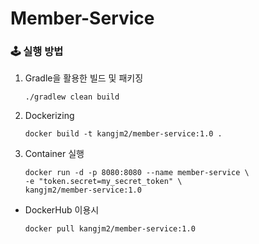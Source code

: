 # Member-Service

### 🕹 실행 방법

1. Gradle을 활용한 빌드 및 패키징

   ```
   ./gradlew clean build
   ```

2. Dockerizing

   ```
   docker build -t kangjm2/member-service:1.0 .
   ```

3. Container 실행

   ```
   docker run -d -p 8080:8080 --name member-service \
   -e "token.secret=my_secret_token" \
   kangjm2/member-service:1.0
   ```

* DockerHub 이용시

  ```
  docker pull kangjm2/member-service:1.0
  ```

